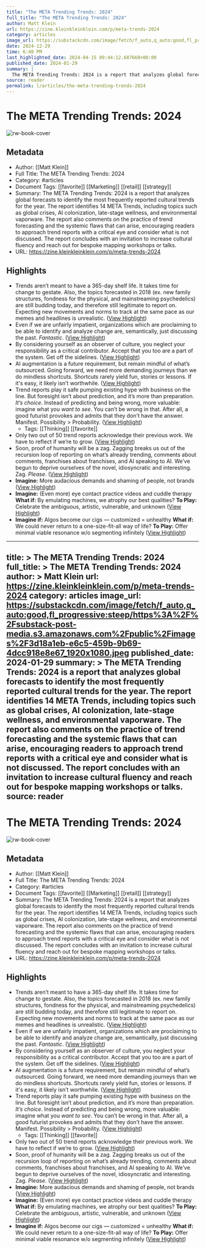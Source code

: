 ```yaml
---
title: "The META Trending Trends: 2024"
full_title: "The META Trending Trends: 2024"
author: Matt Klein
url: https://zine.kleinkleinklein.com/p/meta-trends-2024
category: articles
image_url: https://substackcdn.com/image/fetch/f_auto,q_auto:good,fl_progressive:steep/https%3A%2F%2Fsubstack-post-media.s3.amazonaws.com%2Fpublic%2Fimages%2F3d18a1eb-e6c5-459b-9b69-4dcc918e8e67_1920x1080.jpeg
date: 2024-12-29
time: 6:40 PM
last_highlighted_date: 2024-04-15 09:44:12.687668+00:00
published_date: 2024-01-29
summary: |
  The META Trending Trends: 2024 is a report that analyzes global forecasts to identify the most frequently reported cultural trends for the year. The report identifies 14 META Trends, including topics such as global crises, AI colonization, late-stage wellness, and environmental vaporware. The report also comments on the practice of trend forecasting and the systemic flaws that can arise, encouraging readers to approach trend reports with a critical eye and consider what is not discussed. The report concludes with an invitation to increase cultural fluency and reach out for bespoke mapping workshops or talks.
source: reader
permalink: l/articles/the-meta-trending-trends-2024
---
```

# The META Trending Trends: 2024

![rw-book-cover](https://substackcdn.com/image/fetch/f_auto,q_auto:good,fl_progressive:steep/https%3A%2F%2Fsubstack-post-media.s3.amazonaws.com%2Fpublic%2Fimages%2F3d18a1eb-e6c5-459b-9b69-4dcc918e8e67_1920x1080.jpeg)

## Metadata
- Author: [[Matt Klein]]
- Full Title: The META Trending Trends: 2024
- Category: #articles
- Document Tags: [[favorite]] [[Marketing]] [[retail]] [[strategy]] 
- Summary: The META Trending Trends: 2024 is a report that analyzes global forecasts to identify the most frequently reported cultural trends for the year. The report identifies 14 META Trends, including topics such as global crises, AI colonization, late-stage wellness, and environmental vaporware. The report also comments on the practice of trend forecasting and the systemic flaws that can arise, encouraging readers to approach trend reports with a critical eye and consider what is not discussed. The report concludes with an invitation to increase cultural fluency and reach out for bespoke mapping workshops or talks.
- URL: https://zine.kleinkleinklein.com/p/meta-trends-2024

## Highlights
- Trends aren’t meant to have a 365-day shelf life. It takes time for change to gestate. Also, the topics forecasted in 2018 (ex. new family structures, fondness for the physical, and mainstreaming psychedelics) are still budding today, and therefore still legitimate to report on. Expecting new movements and norms to track at the same pace as our memes and headlines is unrealistic. ([View Highlight](https://read.readwise.io/read/01hvgh8t1d8t31e891qhdtdpmx))
- Even if we are unfairly impatient, organizations which are proclaiming to be able to identify and analyze change are, semantically, just discussing the past. *Fantastic*. ([View Highlight](https://read.readwise.io/read/01hvghctt5gs8bzhpjagb031hp))
- By considering yourself as an observer of culture, you neglect your responsibility as a critical contributor. Accept that you too are a part of the system. Get off the sidelines. ([View Highlight](https://read.readwise.io/read/01hvghkwt606qq3fx3veptbfa0))
- AI augmentation is a future requirement, but remain mindful of what’s outsourced. Going forward, we need more demanding journeys than we do mindless shortcuts. Shortcuts rarely yield fun, stories or lessons. If it's easy, it likely isn’t worthwhile. ([View Highlight](https://read.readwise.io/read/01hvghmkhnn6xzvymmgkccfdrq))
- Trend reports play it safe pumping existing hype with business on the line. But foresight isn’t about prediction, and it’s more than preparation. *It’s choice*. Instead of predicting and being wrong, more valuable: imagine what you *want to see*. You can’t be wrong in that. After all, a good futurist provokes and admits that they don’t have the answer. Manifest. Possibility > Probability. ([View Highlight](https://read.readwise.io/read/01hvghngvzd2xv1v2are43d6yq))
    - Tags: [[Thinking]] [[favorite]] 
- Only two out of 50 trend reports acknowledge their previous work. We have to reflect if we’re to grow. ([View Highlight](https://read.readwise.io/read/01hvghpppmn7v43akdjkkhcncd))
- Soon, proof of humanity will be a zag. Zagging breaks us out of the recursion loop of reporting on what’s already trending, comments about comments, franchises about franchises, and AI speaking to AI. We’ve begun to deprive ourselves of the novel, idiosyncratic and interesting. Zag. *Please*. ([View Highlight](https://read.readwise.io/read/01hvghqj6cfejmnvm609e8anj0))
- **Imagine:** More audacious demands and shaming of people, not brands ([View Highlight](https://read.readwise.io/read/01hvgj25rq2rasztwaz0zgx3bq))
- **Imagine:** (Even more) eye contact practice videos and cuddle therapy 
  **What if:** By emulating machines, we atrophy our best qualities? 
  **To Play:** Celebrate the ambiguous, artistic, vulnerable, and unknown ([View Highlight](https://read.readwise.io/read/01hvgj666d8dbrz47wf0jx715w))
- **Imagine if:** Algos become our cigs — customized = unhealthy 
  **What if:** We could never return to a one-size-fit-all way of life? 
  **To Play:** Offer minimal viable resonance w/o segmenting infinitely ([View Highlight](https://read.readwise.io/read/01hvgj92qg8myqzdeeyzk5427g))


---
title: >
  The META Trending Trends: 2024
full_title: >
  The META Trending Trends: 2024
author: >
  Matt Klein
url: https://zine.kleinkleinklein.com/p/meta-trends-2024
category: articles
image_url: https://substackcdn.com/image/fetch/f_auto,q_auto:good,fl_progressive:steep/https%3A%2F%2Fsubstack-post-media.s3.amazonaws.com%2Fpublic%2Fimages%2F3d18a1eb-e6c5-459b-9b69-4dcc918e8e67_1920x1080.jpeg
published_date: 2024-01-29
summary: >
  The META Trending Trends: 2024 is a report that analyzes global forecasts to identify the most frequently reported cultural trends for the year. The report identifies 14 META Trends, including topics such as global crises, AI colonization, late-stage wellness, and environmental vaporware. The report also comments on the practice of trend forecasting and the systemic flaws that can arise, encouraging readers to approach trend reports with a critical eye and consider what is not discussed. The report concludes with an invitation to increase cultural fluency and reach out for bespoke mapping workshops or talks.
source: reader
---
# The META Trending Trends: 2024

![rw-book-cover](https://substackcdn.com/image/fetch/f_auto,q_auto:good,fl_progressive:steep/https%3A%2F%2Fsubstack-post-media.s3.amazonaws.com%2Fpublic%2Fimages%2F3d18a1eb-e6c5-459b-9b69-4dcc918e8e67_1920x1080.jpeg)

## Metadata
- Author: [[Matt Klein]]
- Full Title: The META Trending Trends: 2024
- Category: #articles
- Document Tags: [[favorite]] [[Marketing]] [[retail]] [[strategy]] 
- Summary: The META Trending Trends: 2024 is a report that analyzes global forecasts to identify the most frequently reported cultural trends for the year. The report identifies 14 META Trends, including topics such as global crises, AI colonization, late-stage wellness, and environmental vaporware. The report also comments on the practice of trend forecasting and the systemic flaws that can arise, encouraging readers to approach trend reports with a critical eye and consider what is not discussed. The report concludes with an invitation to increase cultural fluency and reach out for bespoke mapping workshops or talks.
- URL: https://zine.kleinkleinklein.com/p/meta-trends-2024

## Highlights
- Trends aren’t meant to have a 365-day shelf life. It takes time for change to gestate. Also, the topics forecasted in 2018 (ex. new family structures, fondness for the physical, and mainstreaming psychedelics) are still budding today, and therefore still legitimate to report on. Expecting new movements and norms to track at the same pace as our memes and headlines is unrealistic. ([View Highlight](https://read.readwise.io/read/01hvgh8t1d8t31e891qhdtdpmx))
- Even if we are unfairly impatient, organizations which are proclaiming to be able to identify and analyze change are, semantically, just discussing the past. *Fantastic*. ([View Highlight](https://read.readwise.io/read/01hvghctt5gs8bzhpjagb031hp))
- By considering yourself as an observer of culture, you neglect your responsibility as a critical contributor. Accept that you too are a part of the system. Get off the sidelines. ([View Highlight](https://read.readwise.io/read/01hvghkwt606qq3fx3veptbfa0))
- AI augmentation is a future requirement, but remain mindful of what’s outsourced. Going forward, we need more demanding journeys than we do mindless shortcuts. Shortcuts rarely yield fun, stories or lessons. If it's easy, it likely isn’t worthwhile. ([View Highlight](https://read.readwise.io/read/01hvghmkhnn6xzvymmgkccfdrq))
- Trend reports play it safe pumping existing hype with business on the line. But foresight isn’t about prediction, and it’s more than preparation. *It’s choice*. Instead of predicting and being wrong, more valuable: imagine what you *want to see*. You can’t be wrong in that. After all, a good futurist provokes and admits that they don’t have the answer. Manifest. Possibility > Probability. ([View Highlight](https://read.readwise.io/read/01hvghngvzd2xv1v2are43d6yq))
    - Tags: [[Thinking]] [[favorite]] 
- Only two out of 50 trend reports acknowledge their previous work. We have to reflect if we’re to grow. ([View Highlight](https://read.readwise.io/read/01hvghpppmn7v43akdjkkhcncd))
- Soon, proof of humanity will be a zag. Zagging breaks us out of the recursion loop of reporting on what’s already trending, comments about comments, franchises about franchises, and AI speaking to AI. We’ve begun to deprive ourselves of the novel, idiosyncratic and interesting. Zag. *Please*. ([View Highlight](https://read.readwise.io/read/01hvghqj6cfejmnvm609e8anj0))
- **Imagine:** More audacious demands and shaming of people, not brands ([View Highlight](https://read.readwise.io/read/01hvgj25rq2rasztwaz0zgx3bq))
- **Imagine:** (Even more) eye contact practice videos and cuddle therapy 
  **What if:** By emulating machines, we atrophy our best qualities? 
  **To Play:** Celebrate the ambiguous, artistic, vulnerable, and unknown ([View Highlight](https://read.readwise.io/read/01hvgj666d8dbrz47wf0jx715w))
- **Imagine if:** Algos become our cigs — customized = unhealthy 
  **What if:** We could never return to a one-size-fit-all way of life? 
  **To Play:** Offer minimal viable resonance w/o segmenting infinitely ([View Highlight](https://read.readwise.io/read/01hvgj92qg8myqzdeeyzk5427g))


